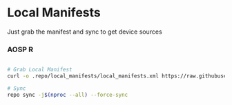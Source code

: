 # Local Manifests #
Just grab the manifest and sync to get device sources
### AOSP R ###

```bash

# Grab Local Manifest
curl -o .repo/local_manifests/local_manifests.xml https://raw.githubusercontent.com/Infinix-MT6768-LDM/local_manifests/master/eleven.xml --create-dirs

# Sync
repo sync -j$(nproc --all) --force-sync
```